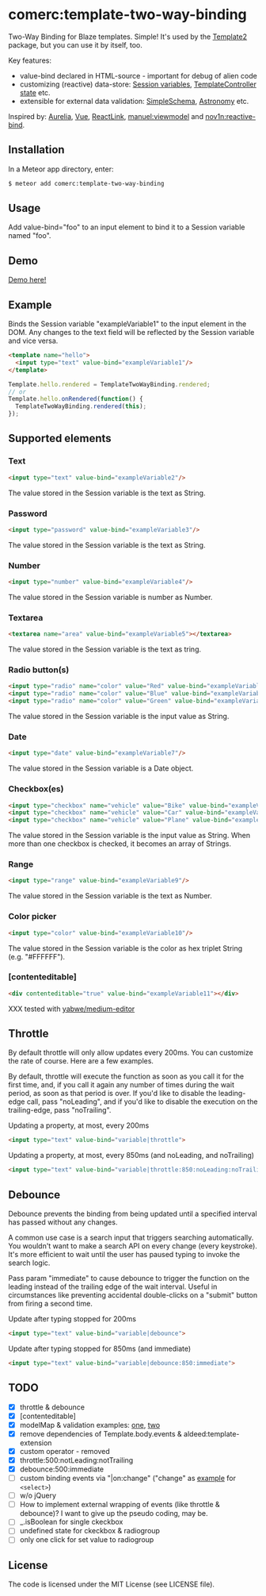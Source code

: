 comerc:template-two-way-binding
===============================

Two-Way Binding for Blaze templates. Simple! It's used by the [Template2](https://github.com/comerc/meteor-template2) package, but you can use it by itself, too.

Key features:
- value-bind declared in HTML-source - important for debug of alien code
- customizing (reactive) data-store: [Session variables](https://github.com/comerc/meteor-template-two-way-binding/blob/master/template-two-way-binding.js#L3-L13), [TemplateController state](https://github.com/comerc/meteor-template-controller-demo/blob/master/client/main.coffee#L8-L18) etc.
- extensible for external data validation: [SimpleSchema](https://github.com/aldeed/meteor-simple-schema), [Astronomy](https://github.com/jagi/meteor-astronomy) etc.

Inspired by: [Aurelia](http://aurelia.io/), [Vue](https://vuejs.org/guide/#Two-way-Binding), [ReactLink](https://facebook.github.io/react/docs/two-way-binding-helpers.html), [manuel:viewmodel](https://github.com/ManuelDeLeon/viewmodel) and [nov1n:reactive-bind](https://github.com/nov1n/reactive-bind).


## Installation

In a Meteor app directory, enter:

```bash
$ meteor add comerc:template-two-way-binding
```

## Usage
Add value-bind="foo" to an input element to bind it to a Session variable named "foo".

## Demo

[Demo here!](https://github.com/comerc/meteor-template2)

## Example

Binds the Session variable "exampleVariable1" to the input element in the DOM. Any changes to the text field will be reflected
by the Session variable and vice versa.

```HTML
<template name="hello">
  <input type="text" value-bind="exampleVariable1"/>
</template>
```

```javascript
Template.hello.rendered = TemplateTwoWayBinding.rendered;
// or
Template.hello.onRendered(function() {
  TemplateTwoWayBinding.rendered(this);
});
```
<!--Or with [space:template-controller](https://github.com/meteor-space/template-controller) via `this.state`:

```javascript
TemplateTwoWayBinding.getter = function(variable) {
  // this - Template.instance()
  return this.state[variable]();
};

TemplateTwoWayBinding.setter = function(variable, value) {
  // best place for external data validation (SimpleSchema, Astronomy etc.)
  this.state[variable](value);
};

TemplateController('hello', {
  onRendered: TemplateTwoWayBinding.rendered,
  // or
  // onRendered() {
  //   TemplateTwoWayBinding.rendered(this);
  // },
  state: {
    exampleVariable1: 'test'
  }
});
```-->

## Supported elements
### Text
```HTML
<input type="text" value-bind="exampleVariable2"/>
```

The value stored in the Session variable is the text as String.

### Password
```HTML
<input type="password" value-bind="exampleVariable3"/>
```

The value stored in the Session variable is the text as String.

### Number
```HTML
<input type="number" value-bind="exampleVariable4"/>
```

The value stored in the Session variable is number as Number.

### Textarea
```HTML
<textarea name="area" value-bind="exampleVariable5"></textarea>
```

The value stored in the Session variable is the text as tring.

### Radio button(s)
```HTML
<input type="radio" name="color" value="Red" value-bind="exampleVariable6"/> Red
<input type="radio" name="color" value="Blue" value-bind="exampleVariable6"/> Blue
<input type="radio" name="color" value="Green" value-bind="exampleVariable6"/> Green
```

The value stored in the Session variable is the input value as String.

### Date
```HTML
<input type="date" value-bind="exampleVariable7"/>
```

The value stored in the Session variable is a Date object.

### Checkbox(es)
```HTML
<input type="checkbox" name="vehicle" value="Bike" value-bind="exampleVariable8"/> Bike
<input type="checkbox" name="vehicle" value="Car" value-bind="exampleVariable8"/> Car
<input type="checkbox" name="vehicle" value="Plane" value-bind="exampleVariable8"/> Plane
```

The value stored in the Session variable is the input value as String. When more than one checkbox is checked, it becomes an array of Strings.

### Range
```HTML
<input type="range" value-bind="exampleVariable9"/>
```

The value stored in the Session variable is the text as Number.

### Color picker
```HTML
<input type="color" value-bind="exampleVariable10"/>
```

The value stored in the Session variable is the color as hex triplet String (e.g. "#FFFFFF").

### [contenteditable]
```HTML
<div contenteditable="true" value-bind="exampleVariable11"></div>
```

XXX tested with [yabwe/medium-editor](https://github.com/yabwe/medium-editor)

## Throttle

By default throttle will only allow updates every 200ms. You can customize the rate of course. Here are a few examples.

By default, throttle will execute the function as soon as you call it for the first time, and, if you call it again any number of times during the wait period, as soon as that period is over. If you'd like to disable the leading-edge call, pass "noLeading", and if you'd like to disable the execution on the trailing-edge, pass "noTrailing".

Updating a property, at most, every 200ms
```HTML
<input type="text" value-bind="variable|throttle">
```

Updating a property, at most, every 850ms (and noLeading, and noTrailing)
```HTML
<input type="text" value-bind="variable|throttle:850:noLeading:noTrailing">
```

## Debounce

Debounce prevents the binding from being updated until a specified interval has passed without any changes.

A common use case is a search input that triggers searching automatically. You wouldn't want to make a search API on every change (every keystroke). It's more efficient to wait until the user has paused typing to invoke the search logic.

Pass param "immediate" to cause debounce to trigger the function on the leading instead of the trailing edge of the wait interval. Useful in circumstances like preventing accidental double-clicks on a "submit" button from firing a second time.

Update after typing stopped for 200ms
```HTML
<input type="text" value-bind="variable|debounce">
```

Update after typing stopped for 850ms (and immediate)
```HTML
<input type="text" value-bind="variable|debounce:850:immediate">
```

## TODO

- [x] throttle & debounce  
- [x] [contenteditable]
- [x] modelMap & validation examples: [one](https://github.com/comerc/meteor-template-controller-demo), [two](https://github.com/comerc/meteor-template2)
- [x] remove dependencies of Template.body.events & aldeed:template-extension
- [x] custom operator - removed
- [x] throttle:500:notLeading:notTrailing
- [x] debounce:500:immediate
- [ ] custom binding events via "|on:change" ("change" as [example](https://github.com/ManuelDeLeon/phonebook/blob/master/client/body/main/contacts/editContact/editContact.js#L13) for `<select>`)
- [ ] w/o jQuery
- [ ] How to implement external wrapping of events (like throttle & debounce)? I want to give up the pseudo coding, may be.
- [ ] _.isBoolean for single ckeckbox
- [ ] undefined state for ckeckbox & radiogroup
- [ ] only one click for set value to radiogroup

## License
The code is licensed under the MIT License (see LICENSE file).
